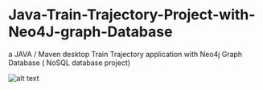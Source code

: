 # Java-Train-Trajectory-Project-with-Neo4J-graph-Database
a JAVA / Maven desktop Train Trajectory application with Neo4j Graph Database ( NoSQL database project)

![alt text](https://fiverr-res.cloudinary.com/images/q_auto,f_auto/gigs/108617065/original/daeeeaafa5b1862b86b0c6592bfb29f21a87202a/programming-projects-in-java.png)
